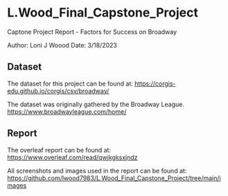 #  L.Wood_Final_Capstone_Project

Captone Project Report - Factors for Success on Broadway

Author: Loni J Woood
Date:  3/18/2023


## Dataset

The dataset for this project can be found at: https://corgis-edu.github.io/corgis/csv/broadway/


The dataset was originally gathered by the Broadway League.  https://www.broadwayleague.com/home/


## Report

The overleaf report can be found at: https://www.overleaf.com/read/qwjkgksxjndz

All screenshots and images used in the report can be found at: https://github.com/lwood7983/L.Wood_Final_Capstone_Project/tree/main/images
